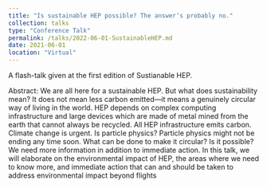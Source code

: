 ```yaml
---
title: "Is sustainable HEP possible? The answer’s probably no."
collection: talks
type: "Conference Talk"
permalink: /talks/2022-06-01-SustainableHEP.md
date: 2021-06-01
location: "Virtual"
---
```


A flash-talk given at the first edition of Sustianable HEP.

Abstract: 
We are all here for a sustainable HEP. But what does sustainability mean? It does not mean less carbon emitted—it means a genuinely circular way of living in the world. HEP depends on complex computing infrastructure and large devices which are made of metal mined from the earth that cannot always be recycled. All HEP infrastructure emits carbon. Climate change is urgent. Is particle physics? Particle physics might not be ending any time soon. What can be done to make it circular? Is it possible? We need more information in addition to immediate action. In this talk, we will elaborate on the environmental impact of HEP, the areas where we need to know more, and immediate action that can and should be taken to address environmental impact beyond flights
